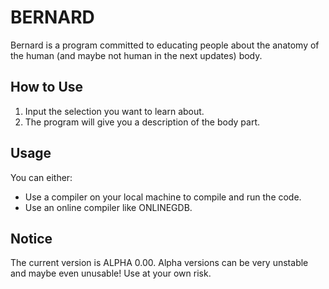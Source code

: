 # BERNARD

Bernard is a program committed to educating people about the anatomy of the human (and maybe not human in the next updates) body.

## How to Use

1. Input the selection you want to learn about.
2. The program will give you a description of the body part.

## Usage

You can either:
- Use a compiler on your local machine to compile and run the code.
- Use an online compiler like ONLINEGDB.

## Notice

The current version is ALPHA 0.00.
Alpha versions can be very unstable and maybe even unusable!
Use at your own risk.
